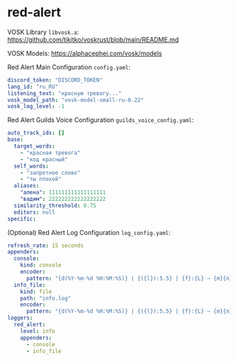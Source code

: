 # red-alert

VOSK Library `libvosk.a`: https://github.com/tikitko/voskrust/blob/main/README.md

VOSK Models: https://alphacephei.com/vosk/models

Red Alert Main Configuration `config.yaml`:
```yaml
discord_token: "DISCORD_TOKEN"
lang_id: "ru_RU"
listening_text: "красную тревогу..."
vosk_model_path: "vosk-model-small-ru-0.22"
vosk_log_level: -1
```

Red Alert Guilds Voice Configuration `guilds_voice_config.yaml`:
```yaml
auto_track_ids: []
base:
  target_words:
    - "красная тревога"
    - "код красный"
  self_words:
    - "запретное слово"
    - "ты плохой"
  aliases:
    "алена": 111111111111111111
    "вадим": 222222222222222222
  similarity_threshold: 0.75
  editors: null
specific:
```

(Optional) Red Alert Log Configuration `log_config.yaml`:
```yaml
refresh_rate: 15 seconds
appenders:
  console:
    kind: console
    encoder:
      pattern: "{d(%Y-%m-%d %H:%M:%S)} | {({l}):5.5} | {f}:{L} — {m}{n}"
  info_file:
    kind: file
    path: "info.log"
    encoder:
      pattern: "{d(%Y-%m-%d %H:%M:%S)} | {({l}):5.5} | {f}:{L} — {m}{n}"
loggers:
  red_alert:
    level: info
    appenders:
      - console
      - info_file
```